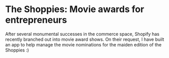# The Shoppies: Movie awards for entrepreneurs
After several monumental successes in the commerce space, Shopify has recently branched out into movie award shows. On their request, I have built an app to help manage the movie nominations for the maiden edition of the Shoppies :)
